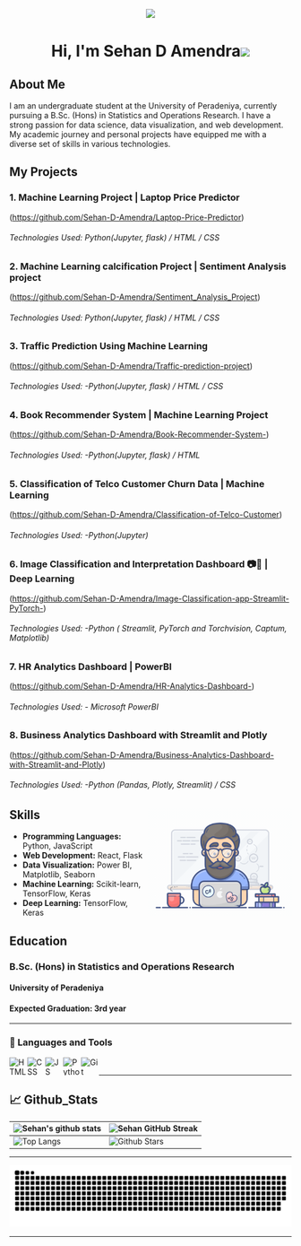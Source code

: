 <p align="center">
  <img style="width:8rem; height:auto" src="https://cdn.dribbble.com/users/1787323/screenshots/10091971/media/d43c019bfeff34be8816481e843ea8c1.png"/>
</p>

<h1 align="center">Hi, I'm Sehan D Amendra<img width="30px" src="https://raw.githubusercontent.com/iampavangandhi/iampavangandhi/master/gifs/Hi.gif"></h1>
<h3 font-size="20" align="center"></h3>

## About Me 

<p>I am an undergraduate student at the University of Peradeniya, currently pursuing a B.Sc. (Hons) in Statistics and Operations Research. I have a strong passion for data science, data visualization, and web development. My academic journey and personal projects have equipped me with a diverse set of skills in various technologies.</p>


## My Projects  

### 1. Machine Learning Project | Laptop Price Predictor
(https://github.com/Sehan-D-Amendra/Laptop-Price-Predictor)
###### Technologies Used: Python(Jupyter, flask) / HTML / CSS

### 2. Machine Learning calcification Project | Sentiment Analysis project
(https://github.com/Sehan-D-Amendra/Sentiment_Analysis_Project)
###### Technologies Used: Python(Jupyter, flask) / HTML / CSS

### 3. Traffic Prediction Using Machine Learning
(https://github.com/Sehan-D-Amendra/Traffic-prediction-project)
###### Technologies Used: -Python(Jupyter, flask) / HTML / CSS

### 4. Book Recommender System | Machine Learning Project
(https://github.com/Sehan-D-Amendra/Book-Recommender-System-)
###### Technologies Used: -Python(Jupyter, flask) / HTML 

### 5. Classification of Telco Customer Churn Data | Machine Learning 
(https://github.com/Sehan-D-Amendra/Classification-of-Telco-Customer)
###### Technologies Used: -Python(Jupyter)

### 6. Image Classification and Interpretation Dashboard 📷🤖 | Deep Learning 
(https://github.com/Sehan-D-Amendra/Image-Classification-app-Streamlit-PyTorch-)
###### Technologies Used: -Python ( Streamlit, PyTorch and Torchvision, Captum, Matplotlib)

### 7. HR Analytics Dashboard | PowerBI
(https://github.com/Sehan-D-Amendra/HR-Analytics-Dashboard-)
###### Technologies Used: - Microsoft PowerBI

### 8. Business Analytics Dashboard with Streamlit and Plotly 
(https://github.com/Sehan-D-Amendra/Business-Analytics-Dashboard-with-Streamlit-and-Plotly)
###### Technologies Used: -Python (Pandas, Plotly, Streamlit) / CSS

## Skills <img align="right" style="width:16rem; height:auto" src="https://raw.githubusercontent.com/Elanza-48/Elanza-48/41a4790484e268102dfdab2b7c59d440d3ffafab/resources/img/geek.gif"/>

- **Programming Languages:** Python, JavaScript
- **Web Development:** React, Flask
- **Data Visualization:** Power BI, Matplotlib, Seaborn
- **Machine Learning:** Scikit-learn, TensorFlow, Keras
- **Deep Learning:** TensorFlow, Keras



## Education

<h3>B.Sc. (Hons) in Statistics and Operations Research</h3>
  <h4>University of Peradeniya</h4> 
  <h4>Expected Graduation: 3rd year</h4> 


---
### 📐 Languages and Tools

<img align="left" height="32px" width="32px" alt="HTML logo" src="https://bit.ly/3gP4Qgx">
<img align="left" height="32px" width="32px" alt="CSS logo" src="https://bit.ly/37iML7j">
<img align="left" height="32px" width="32px" alt="JS logo" src="https://bit.ly/3r1kzxY">
<img align="left" height="32px" width="32px" alt="Python logo" src="https://bit.ly/3nk4bGw">
<img align="left" height="32px" width="32px" alt="Git logo" src="https://bit.ly/34ayuYn">

<br/>

---

## 📈 Github_Stats

| ![Sehan's github stats](https://github-readme-stats.vercel.app/api?username=Sehan-D-Amendra&show_icons=true&theme=tokyonight) | ![Sehan GitHub Streak](https://github-readme-streak-stats.herokuapp.com/?user=Sehan-D-Amendra&theme=tokyonight) |
| --- | --- |
| ![Top Langs](https://github-readme-stats.vercel.app/api/top-langs/?username=Sehan-D-Amendra&theme=tokyonight) | ![Github Stars](https://github-readme-stats.vercel.app/api?username=Sehan-D-Amendra&show_icons=true&locale=en&count_private=true&hide_rank=true&custom_title=My%20GitHub%20Stats&disable_animations=true&theme=tokyonight) |
---



<p align="center">
  <img  src="https://raw.githubusercontent.com/Elanza-48/Elanza-48/main/resources/img/github-contribution-grid-snake.svg"
    alt="example" />
</p>

------


